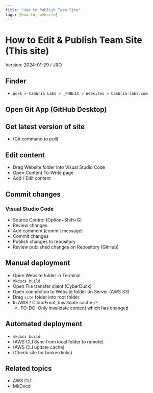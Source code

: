 ```yaml
---
title: "How to Publish Team Site"
tags: [how-to, website]
---
```

# How to Edit & Publish Team Site (This site)
Version: 2024-01-29 / JRO

## Finder
- `Work > Cambria Labs > _PUBLIC > Websites > Cambria-labs.com`

## Open Git App (GitHub Desktop)

## Get latest version of site
- (Git command to pull)

## Edit content
- Drag Website folder into Visual Studio Code
- Open Content To-Write page
- Add / Edit content

## Commit changes
### Visual Studio Code
- Source Control (Option+Shift+G)
- Review changes
- Add comment (commit message)
- Commit changes
- Publish changes to repository
- Review published changes on Repository (GitHub)

## Manual deployment
- Open Website folder in Terminal
- `mkdocs build`
- Open File transfer client (CyberDuck)
- Open connection to Website folder on Server (AWS S3)
- Drag `site` folder into root folder
- In AWS / CloudFront, invalidate cache `/*`
  - TO-DO: Only invalidate content which has changed
  

## Automated deployment
- `mkdocs build`
- (AWS CLI Sync from local folder to remote)
- (AWS CLI update cache)
- (Check site for broken links)

## Related topics
- AWS CLI
- MkDocd